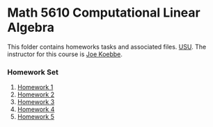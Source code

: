 # Math 5610 Computational Linear Algebra

This folder contains homeworks tasks and associated files.
[USU](http://www.usu.edu/). 
The instructor for this course is [Joe Koebbe](http://www.math.usu.edu/~koebbe).

### Homework Set


1. [Homework 1](https://lsdroubay.github.io/math5610/homework/homework1)
2. [Homework 2](https://lsdroubay.github.io/math5610/homework/homework2)
3. [Homework 3](https://lsdroubay.github.io/math5610/homework/homework3)
4. [Homework 4](https://lsdroubay.github.io/math5610/homework/homework4)
5. [Homework 5](https://lsdroubay.github.io/math5610/homework/homework5)
